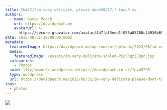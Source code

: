 ```yaml
---
title: I&#8217;m very delicate, please don&#8217;t touch me
authors:
  - name: David Peach
    url: https://davidpeach.me
    avatarUrl: >-
      https://secure.gravatar.com/avatar/4d7faf5eee1f055a85788c44936b8995eaab6dfb004e7854ec747ccb272e91ee?s=96&d=mm&r=g
date: 2015-08-31T10:09:00.000Z
metadata:
  featuredImage: https://davidpeach.me/wp-content/uploads/2023/08/im-very-delicate-scaled.jpg
  media:
    featuredImage: /assets/im-very-delicate-scaled-PEuSKqzZCBgd.jpg
  categories:
    - Photos
  uuid: 11ty/import::wordpress::https://davidpeach.co.uk/?p=49295
  type: wordpress
  url: https://davidpeach.me/2015/08/31/im-very-delicate-please-dont-touch-me/
tags:
  - photos
---
```

[![](/assets/im-very-delicate-1024x758-VaMQmDuL4O8G.jpg)](/assets/im-very-delicate-1024x758-VaMQmDuL4O8G.jpg)